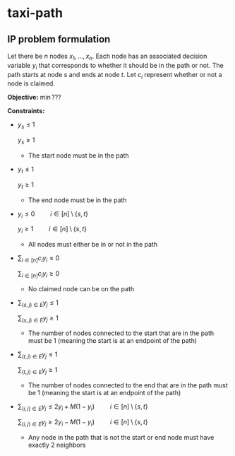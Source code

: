 # taxi-path

## IP problem formulation

Let there be $n$ nodes $x_1, \dots, x_n$. Each node has an associated decision variable $y_i$ that corresponds to whether it should be in the path or not. The path starts at node $s$ and ends at node $t$. Let $c_i$ represent whether or not a node is claimed.

**Objective:** $\min {???}$

**Constraints:**

* $y_s \le 1$
  
  $y_s \ge 1$
  
  * The start node must be in the path
  
* $y_t \le 1$
  
  $y_t \ge 1$
  
  * The end node must be in the path
  
* $y_i \le 0 \hspace{1cm} i \in [n] \setminus \{s, t\}$
  
  $y_i \ge 1 \hspace{1cm} i \in [n] \setminus \{s, t\}$
  
  * All nodes must either be in or not in the path
  
* $\sum_{i \in [n]} c_i y_i \le 0$
  
  $\sum_{i \in [n]} c_i y_i \ge 0$
  
  * No claimed node can be on the path
  
* $\sum_{(s,j) \in E} y_j \le 1$
  
  $\sum_{(s,j) \in E} y_j \ge 1$
  
  * The number of nodes connected to the start that are in the path must be 1 (meaning the start is at an endpoint of the path)
  
* $\sum_{(t,j) \in E} y_j \le 1$
  
  $\sum_{(t,j) \in E} y_j \ge 1$
  
  * The number of nodes connected to the end that are in the path must be 1 (meaning the start is at an endpoint of the path)
  
* $\sum_{(i,j) \in E} y_j \le 2y_i + M(1-y_i) \hspace{1cm} i \in [n] \setminus \{s, t\}$

  $\sum_{(i,j) \in E} y_j \ge 2y_i - M(1-y_i) \hspace{1cm} i \in [n] \setminus \{s, t\}$

  * Any node in the path that is not the start or end node must have exactly 2 neighbors

